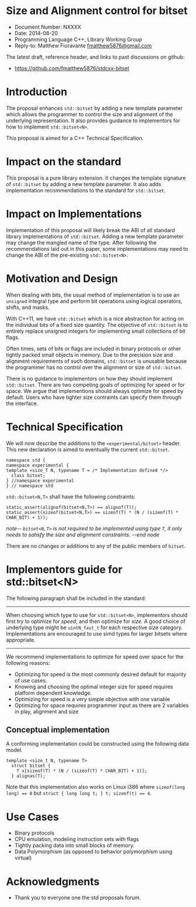 Size and Alignment control for bitset
==========================================

* Document Number: NXXXX
* Date: 2014-08-20
* Programming Language C++, Library Working Group
* Reply-to: Matthew Fioravante <fmatthew5876@gmail.com>

The latest draft, reference header, and links to past discussions on github: 

* <https://github.com/fmatthew5876/stdcxx-bitset>

Introduction
=============================

The proposal enhances `std::bitset` by adding a new template parameter which 
allows the programmer to control the size and alignment of the underlying representation.
It also provides guidance to implementors for how to implement `std::bitset<N>`.

This proposal is aimed for a C++ Technical Specification.

Impact on the standard
=============================

This proposal is a pure library extension. It changes the
template signature of `std::bitset` by adding a new template parameter.
It also adds implementation recommendations to the standard for `std::bitset`.

Impact on Implementations
=============================

Implementation of this proposal will likely break the ABI of all standard library
implementations of `std::bitset`. Adding a new template parameter may change the mangled
name of the type. After following the recommendations laid out in this paper, some
implementations may need to change the ABI of the pre-existing `std::bitset<N>`.

Motivation and Design
================

When dealing with bits, the usual method of implementation is to use
an `unsigned` integral type and perform bit operations using logical operators, shifts, and masks.

With C++11, we have `std::bitset` which is a nice abstraction for acting on the individual
bits of a fixed size quantity.  The objective
of `std::bitset` is to entirely replace unsigned integers for implementing small collections of
bit flags. 

Often times, sets of bits or flags are included in binary protocols or
other tightly packed small objects in memory. Due to the precision
size and alignment requirements of such domains, `std::bitset` is
unusable because the programmer has no control over the alignment or
size of `std::bitset`.

There is no guidance to implementors on how they should implement `std::bitset`. There
are two competing goals of optimizing for speed or for space. We argue that implementions
should always optimize for speed by default. Users who have tighter size contraints can
specify them through the interface.

Technical Specification
====================

We will now describe the additions to the `<experimental/bitset>` header.
This new declaration is aimed to eventually the current `std::bitset`.

    namespace std {
    namespace experimental {
    template <size_T N, typename T = /* Implementation defined */>
      class bitset;
    } //namespace experimental
    } // namespace std

`std::bitset<N,T>` shall have the following constraints:

    static_assert(alignof(bitset<N,T>) == alignof(T));
    static_assert(sizeof(bitset<N,T>) == sizeof(T) * (N / (sizeof(T) * CHAR_BIT) + 1));

*note-- `bitset<N,T>` is not required to be implemented using type `T`, it only needs to satisfy the size and alignment constraints. --end node*

There are no changes or additions to any of the public members of `bitset`.

Implementors guide for std::bitset&lt;N&gt;
====================================

The following paragraph shall be included in the standard:

------------------------------

When choosing which type to use for `std::bitset<N>`, implementors should first try to optimize for
*speed*, and then optimize for *size*. A good choice of underlying type might be `uintN_fast_t` for each
respective size category. Implementations are encouraged to use simd types for larger bitsets where appropriate.

------------------------------

We recommend implementations to optimize for speed over space for the following reasons:

* Optimizing for speed is the most commonly desired default for majority of use cases.
* Knowing and choosing the optimal integer size for speed requires platform dependent knowledge.
* Optimizing for speed is a very simple objective with one variable
* Optimizing for space requires programmer input as there are 2 variables in play, alignment and size

## Conceptual implementation

A conforming implementation could be constructed using the following data model.

    template <size_t N, typename T>
      struct bitset {
        T x[sizeof(T) * (N / (sizeof(T) * CHAR_BIT) + 1)];
      } alignas(T);

Note that this implementation also works on Linux i386 where `sizeof(long long) == 8` but `struct { long long t; } t; sizeof(t) == 4`.

Use Cases
==================

* Binary protocols
* CPU emulation, modeling instruction sets with flags
* Tightly packing data into small blocks of memory.
* Data Polymorphism (as opposed to behavior polymorphism using virtual)

Acknowledgments
====================

* Thank you to everyone one the std proposals forum.


<!--
References
==================

* <a name="N3864"></a>[N3864] Fioravante, Matthew *N3864 - A constexpr bitwise operations library for C++*, Available online at <https://github.com/fmatthew5876/stdcxx-bitops>
* <a name="LXR"></a>[LXR] *Linux/include/linux/kernel.h* Available online at <http://lxr.free-electrons.com/source/include/linux/kernel.h#L50>
* <a name="IsoCpp"></a>[IsoCpp] *ISO C++ standard*
* <a name="clang"></a> *"clang" C Language Family Frontend for LLVM* Available online at <http://clang.llvm.org/>
-->
